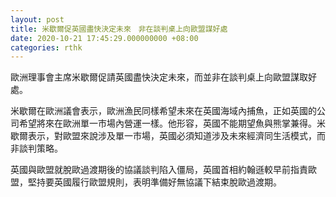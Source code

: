 ```yaml
---
layout: post
title: 米歇爾促英國盡快決定未來　非在談判桌上向歐盟謀好處
date: 2020-10-21 17:45:29.000000000 +08:00
categories: rthk
---
```


歐洲理事會主席米歇爾促請英國盡快決定未來，而並非在談判桌上向歐盟謀取好處。

米歇爾在歐洲議會表示，歐洲漁民同樣希望未來在英國海域內捕魚，正如英國的公司希望將來在歐洲單一市場內營運一樣。他形容，英國不能期望魚與熊掌兼得。米歇爾表示，對歐盟來說涉及單一市場，英國必須知道涉及未來經濟同生活模式，而非談判策略。

英國與歐盟就脫歐過渡期後的協議談判陷入僵局，英國首相約翰遜較早前指責歐盟，堅持要英國履行歐盟規則，表明準備好無協議下結束脫歐過渡期。
